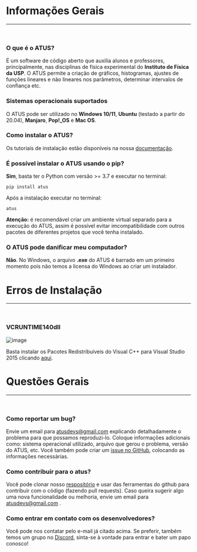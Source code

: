 # Informações Gerais

---
<br/>

### O que é o ATUS?

É um software de código aberto que auxilia alunos e professores, principalmente, nas disciplinas de física experimental do **Instituto de Física da USP**. O ATUS permite a criação de gráficos, histogramas, ajustes de funções lineares e não lineares nos parâmetros, determinar intervalos de confiança etc.

### Sistemas operacionais suportados

O ATUS pode ser utilizado no **Windows 10/11**, **Ubuntu** (testado a partir do 20.04), **Manjaro**, **Pop!_OS** e **Mac OS**.

### Como instalar o ATUS?

Os tutoriais de instalação estão disponíveis na nossa [documentação](http://localhost:8080/install/).

### É possível instalar o ATUS usando o pip?

**Sim**, basta ter o Python com versão >= 3.7 e executar no terminal:
```
pip install atus
```
Após a instalação executar no terminal:
```
atus
```
**Atenção:** é recomendável criar um ambiente virtual separado para a execução do ATUS, assim é possível evitar imcompatibilidade com outros pacotes de diferentes projetos que você tenha instalado.

### O ATUS pode danificar meu computador?

**Não**. No Windows, o arquivo **.exe** do ATUS é barrado em um primeiro momento pois não temos a licensa do Windows ao criar um instalador.

# Erros de Instalação

---
<br/>

### VCRUNTIME140dll

![image](https://user-images.githubusercontent.com/56280982/148629650-78e823fc-2812-467c-800a-de52cce913b4.png)

Basta instalar os Pacotes Redistribuíveis do Visual C++ para Visual Studio 2015 clicando [aqui](https://www.microsoft.com/pt-br/download/details.aspx?id=48145).

# Questões Gerais

---
<br/>

### Como reportar um bug?

Envie um email para atusdevs@gmail.com explicando detalhadamente o problema para que possamos reproduzi-lo. Coloque informações adicionais como: sistema operacional utilizado, arquivo que gerou o problema, versão do ATUS, etc.
Você também pode criar um [issue no GitHub](https://github.com/HighEloDevs/Analysis-Tool-for-Undergrad-Students/issues), colocando as informações necessárias.

### Como contribuir para o atus?

Você pode clonar nosso [respositório](https://github.com/HighEloDevs/Analysis-Tool-for-Undergrad-Students/tree/main) e usar das ferramentas do github para contribuir com o código (fazendo pull requests).
Caso queira sugerir algo uma nova funcionalidade ou melhoria, envie um email para atusdevs@gmail.com .

### Como entrar em contato com os desenvolvedores?

Você pode nos contatar pelo e-mail já citado acima. Se preferir, também temos um grupo no [Discord](https://discord.com/invite/yEHXeKqrtw), sinta-se à vontade para entrar e bater um papo conosco!
